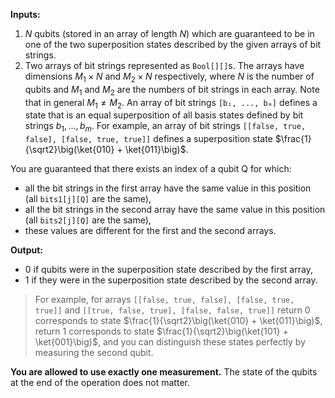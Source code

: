 **Inputs:**

1. $N$ qubits (stored in an array of length $N$) which are guaranteed to be in one of the two superposition states described by the given arrays of bit strings.
2. Two arrays of bit strings represented as `Bool[][]`s.
The arrays have dimensions $M_1 \times N$ and $M_2 \times N$
 respectively, where $N$ is the number of qubits and $M_1$ and $M_2$ are the numbers of bit strings in each array. Note that in general $M_1 \neq M_2$.
An array of bit strings `[b₁, ..., bₘ]` defines a state that is an equal superposition of all basis states defined by bit strings $b_1, ..., b_m$.
For example, an array of bit strings `[[false, true, false], [false, true, true]]` defines a superposition state $\frac{1}{\sqrt2}\big(\ket{010} + \ket{011}\big)$.

You are guaranteed that there exists an index of a qubit Q for which:

* all the bit strings in the first array have the same value in this position (all `bits1[j][Q]` are the same),
* all the bit strings in the second array have the same value in this position (all `bits2[j][Q]` are the same),
* these values are different for the first and the second arrays.

**Output:**

* 0 if qubits were in the superposition state described by the first array,
* 1 if they were in the superposition state described by the second array.

> For example, for arrays `[[false, true, false], [false, true, true]]` and `[[true, false, true], [false, false, true]]` return 0 corresponds to state $\frac{1}{\sqrt2}\big(\ket{010} + \ket{011}\big)$, return 1 corresponds to state $\frac{1}{\sqrt2}\big(\ket{101} + \ket{001}\big)$, and you can distinguish these states perfectly by measuring the second qubit.

**You are allowed to use exactly one measurement.** The state of the qubits at the end of the operation does not matter.
